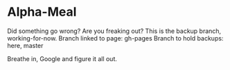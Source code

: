 # Alpha-Meal

Did something go wrong? Are you freaking out? This is the backup branch, working-for-now.
Branch linked to page: gh-pages
Branch to hold backups: here, master

Breathe in, Google and figure it all out.
